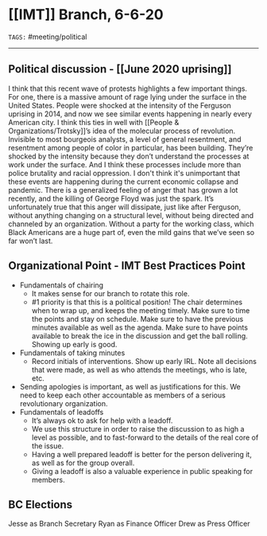 # [[IMT]] Branch, 6-6-20
`TAGS:` #meeting/political 

---
## Political discussion - [[June 2020 uprising]]
I think that this recent wave of protests highlights a few important things. For one, there is a massive amount of rage lying under the surface in the United States. People were shocked at the intensity of the Ferguson uprising in 2014, and now we see similar events happening in nearly every American city. I think this ties in well with [[People & Organizations/Trotsky]]’s idea of the molecular process of revolution. Invisible to most bourgeois analysts, a level of general resentment, and resentment among people of color in particular, has been building. They’re shocked by the intensity because they don’t understand the processes at work under the surface. And I think these processes include more than police brutality and racial oppression. I don't think it's unimportant that these events are happening during the current economic collapse and pandemic. There is a generalized feeling of anger that has grown a lot recently, and the killing of George Floyd was just the spark. It’s unfortunately true that this anger will dissipate, just like after Ferguson, without anything changing on a structural level, without being directed and channeled by an organization. Without a party for the working class, which Black Americans are a huge part of, even the mild gains that we’ve seen so far won’t last. 

## Organizational Point - IMT Best Practices Point
-   Fundamentals of chairing
	-   It makes sense for our branch to rotate this role. 
	-   #1 priority is that this is a political position! The chair determines when to wrap up, and keeps the meeting timely. Make sure to time the points and stay on schedule. Make sure to have the previous minutes available as well as the agenda. Make sure to have points available to break the ice in the discussion and get the ball rolling. Showing up early is good. 
-   Fundamentals of taking minutes
	-   Record initials of interventions. Show up early IRL. Note all decisions that were made, as well as who attends the meetings, who is late, etc. 
-   Sending apologies is important, as well as justifications for this. We need to keep each other accountable as members of a serious revolutionary organization. 
-   Fundamentals of leadoffs
	-   It’s always ok to ask for help with a leadoff. 
	-   We use this structure in order to raise the discussion to as high a level as possible, and to fast-forward to the details of the real core of the issue. 
	-   Having a well prepared leadoff is better for the person delivering it, as well as for the group overall.     
	-   Giving a leadoff is also a valuable experience in public speaking for members. 
    
## BC Elections
Jesse as Branch Secretary
Ryan as Finance Officer
Drew as Press Officer
